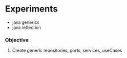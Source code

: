 
# Experiments
* java generics
* java reflection

### Objective
1. Create generic repositories, ports, services, useCases